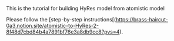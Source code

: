 This is the tutorial for building HyRes model from atomistic model

Please follow the [step-by-step instructions[(https://brass-haircut-0a3.notion.site/atomistic-to-HyRes-2-8f48d7cbd84b4a7891bf76e3a8db9cc8?pvs=4).
